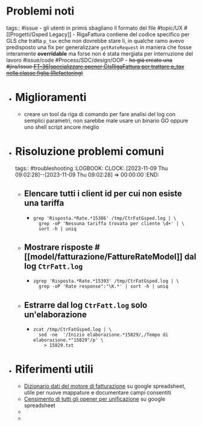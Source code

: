 # Problemi noti
tags:: #issue
	- gli utenti in primis sbagliano il formato del file #topic/UX #[[Progetti/Gsped Legacy]]
	- RigaFattura contiene del codice specifico per GLS che tratta `p_tax` eche non dovrebbe stare li, in qualche ramo avevo predisposto una fix per generalizzare `getRateRequest` in maniera che fosse interamente **overridable** ma forse non é stata mergiata per interruzione del lavoro #issue/code #Process/SDC/design/OOP
		- ~~ho giá creato una #jira/issue [FT-36|specializzare opener GlsRigaFattura per trattare p_tax nella classe figlia (Refactoring)](https://gsped.atlassian.net/browse/FT-36)~~
- # Miglioramenti
	- creare un tool da riga di comando per fare analisi del log con semplici parametri, non sarebbe male usare un binario GO oppure uno shell script ancore meglio
- # Risoluzione problemi comuni
  tags:: #troubleshooting
  :LOGBOOK:
  CLOCK: [2023-11-09 Thu 09:02:28]--[2023-11-09 Thu 09:02:28] =>  00:00:00
  :END:
	- ## Elencare tutti i client id per cui non esiste una tariffa
		- ```shell
		  grep 'Risposta.*Rate.*15386' /tmp/CtrFatGsped.log | \
		  	grep -oP 'Nessuna tariffa trovata per cliente \d+' | \
		  	sort -h | uniq
		  ```
	- ## Mostrare risposte #[[model/fatturazione/FattureRateModel]]  dal log `CtrFatt.log`
		- ```shell
		  zgrep 'Risposta.*Rate.*15393' /tmp/CtrFatGsped.log | \
		  	grep -oP 'Rate response":"\K.*' | sort -h | uniq
		  ```
	- ## Estrarre dal log `CtrFatt.log` solo un'elaborazione
		- ```shell
		  zcat /tmp/CtrFatGsped.log | \
		  	sed -ne  '/Inizio elaborazione.*15829/,/Tempo di elaborazione.*"15829"/p' \
		      > 15829.txt
		  ```
- # Riferimenti utili
	- [Dizionario dati del motore di fatturazione](https://docs.google.com/spreadsheets/d/1wdo_0-dpdy3BL9HnUQAManeSG5NExVXqzynDyqBSkW4/edit?pli=1#gid=0) su google spreadsheet, utile per nuove mappature e documentare campi consentiti
	- [Censimento di tutti gli opener per unificazione](https://docs.google.com/spreadsheets/d/1bvUE3HTSPNIgVh0FO4kRRrFdZMW8cQjr/edit?pli=1#gid=877752362) su google spreadsheet
	-
	-